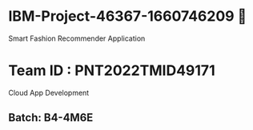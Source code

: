 # IBM-Project-46367-1660746209 🎯
Smart Fashion Recommender Application
# Team ID : PNT2022TMID49171
Cloud App Development
## Batch: B4-4M6E
